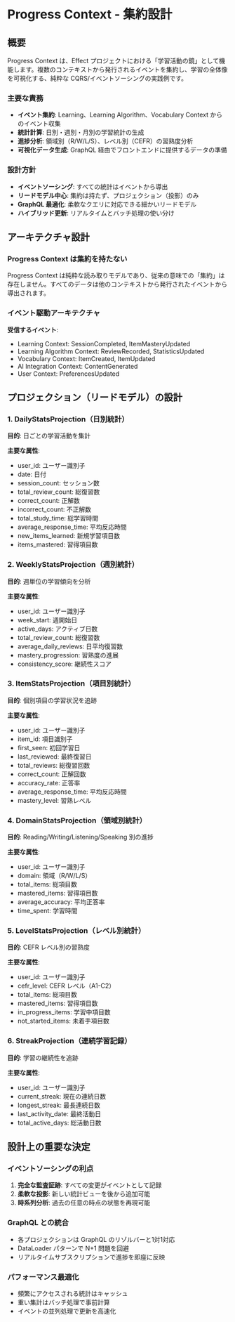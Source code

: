 # Progress Context - 集約設計

## 概要

Progress Context は、Effect プロジェクトにおける「学習活動の鏡」として機能します。複数のコンテキストから発行されるイベントを集約し、学習の全体像を可視化する、純粋な CQRS/イベントソーシングの実践例です。

### 主要な責務

- **イベント集約**: Learning、Learning Algorithm、Vocabulary Context からのイベント収集
- **統計計算**: 日別・週別・月別の学習統計の生成
- **進捗分析**: 領域別（R/W/L/S）、レベル別（CEFR）の習熟度分析
- **可視化データ生成**: GraphQL 経由でフロントエンドに提供するデータの準備

### 設計方針

- **イベントソーシング**: すべての統計はイベントから導出
- **リードモデル中心**: 集約は持たず、プロジェクション（投影）のみ
- **GraphQL 最適化**: 柔軟なクエリに対応できる細かいリードモデル
- **ハイブリッド更新**: リアルタイムとバッチ処理の使い分け

## アーキテクチャ設計

### Progress Context は集約を持たない

Progress Context は純粋な読み取りモデルであり、従来の意味での「集約」は存在しません。すべてのデータは他のコンテキストから発行されたイベントから導出されます。

### イベント駆動アーキテクチャ

**受信するイベント**:

- Learning Context: SessionCompleted, ItemMasteryUpdated
- Learning Algorithm Context: ReviewRecorded, StatisticsUpdated
- Vocabulary Context: ItemCreated, ItemUpdated
- AI Integration Context: ContentGenerated
- User Context: PreferencesUpdated

## プロジェクション（リードモデル）の設計

### 1. DailyStatsProjection（日別統計）

**目的**: 日ごとの学習活動を集計

**主要な属性**:

- user_id: ユーザー識別子
- date: 日付
- session_count: セッション数
- total_review_count: 総復習数
- correct_count: 正解数
- incorrect_count: 不正解数
- total_study_time: 総学習時間
- average_response_time: 平均反応時間
- new_items_learned: 新規学習項目数
- items_mastered: 習得項目数

### 2. WeeklyStatsProjection（週別統計）

**目的**: 週単位の学習傾向を分析

**主要な属性**:

- user_id: ユーザー識別子
- week_start: 週開始日
- active_days: アクティブ日数
- total_review_count: 総復習数
- average_daily_reviews: 日平均復習数
- mastery_progression: 習熟度の進展
- consistency_score: 継続性スコア

### 3. ItemStatsProjection（項目別統計）

**目的**: 個別項目の学習状況を追跡

**主要な属性**:

- user_id: ユーザー識別子
- item_id: 項目識別子
- first_seen: 初回学習日
- last_reviewed: 最終復習日
- total_reviews: 総復習回数
- correct_count: 正解回数
- accuracy_rate: 正答率
- average_response_time: 平均反応時間
- mastery_level: 習熟レベル

### 4. DomainStatsProjection（領域別統計）

**目的**: Reading/Writing/Listening/Speaking 別の進捗

**主要な属性**:

- user_id: ユーザー識別子
- domain: 領域（R/W/L/S）
- total_items: 総項目数
- mastered_items: 習得項目数
- average_accuracy: 平均正答率
- time_spent: 学習時間

### 5. LevelStatsProjection（レベル別統計）

**目的**: CEFR レベル別の習熟度

**主要な属性**:

- user_id: ユーザー識別子
- cefr_level: CEFR レベル（A1-C2）
- total_items: 総項目数
- mastered_items: 習得項目数
- in_progress_items: 学習中項目数
- not_started_items: 未着手項目数

### 6. StreakProjection（連続学習記録）

**目的**: 学習の継続性を追跡

**主要な属性**:

- user_id: ユーザー識別子
- current_streak: 現在の連続日数
- longest_streak: 最長連続日数
- last_activity_date: 最終活動日
- total_active_days: 総活動日数

## 設計上の重要な決定

### イベントソーシングの利点

1. **完全な監査証跡**: すべての変更がイベントとして記録
2. **柔軟な投影**: 新しい統計ビューを後から追加可能
3. **時系列分析**: 過去の任意の時点の状態を再現可能

### GraphQL との統合

- 各プロジェクションは GraphQL のリゾルバーと1対1対応
- DataLoader パターンで N+1 問題を回避
- リアルタイムサブスクリプションで進捗を即座に反映

### パフォーマンス最適化

- 頻繁にアクセスされる統計はキャッシュ
- 重い集計はバッチ処理で事前計算
- イベントの並列処理で更新を高速化
